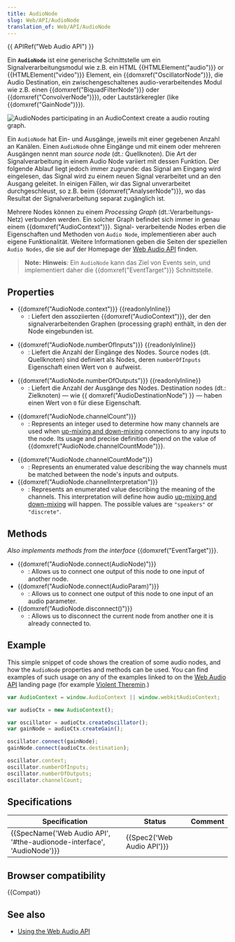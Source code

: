 ```yaml
---
title: AudioNode
slug: Web/API/AudioNode
translation_of: Web/API/AudioNode
---
```

{{ APIRef("Web Audio API") }}

Ein **`AudioNode`** ist eine generische Schnittstelle um ein Signalverarbeitungsmodul wie z.B. ein HTML {{HTMLElement("audio")}} or {{HTMLElement("video")}} Element, ein {{domxref("OscillatorNode")}}, die Audio Destination, ein zwischengeschaltenes audio-verarbeitendes Modul wie z.B. einen {{domxref("BiquadFilterNode")}} oder {{domxref("ConvolverNode")}}), oder Lautstärkeregler (like {{domxref("GainNode")}}).

![AudioNodes participating in an AudioContext create a audio routing graph.](https://mdn.mozillademos.org/files/9713/WebAudioBasics.png)

Ein `AudioNode` hat Ein- und Ausgänge, jeweils mit einer gegebenen Anzahl an Kanälen. Einen `AudioNode` ohne Eingänge und mit einem oder mehreren Ausgängen nennt man _source node_ (dt.: Quellknoten). Die Art der Signalverarbeitung in einem Audio Node variiert mit dessen Funktion. Der folgende Ablauf liegt jedoch immer zugrunde: das Signal am Eingang wird eingelesen, das Signal wird zu einem neuen Signal verarbeitet und an den Ausgang geleitet. In einigen Fällen, wir das Signal unverarbeitet durchgeschleust, so z.B. beim {{domxref("AnalyserNode")}}, wo das Resultat der Signalverarbeitung separat zugänglich ist.

Mehrere Nodes können zu einem _Processing Graph_ (dt.:Verarbeitungs-Netz) verbunden werden. Ein solcher Graph befindet sich immer in genau einem {{domxref("AudioContext")}}. Signal- verarbeitende Nodes erben die Eigenschaften und Methoden von `Audio Node`, implementieren aber auch eigene Funktionalität. Weitere Informationen geben die Seiten der speziellen `Audio Nodes`, die sie auf der Homepage der [Web Audio API](/de/docs/Web/API/Web_Audio_API) finden.

> **Note:** **Hinweis**: Ein `AudioNode` kann das Ziel von Events sein, und implementiert daher die {{domxref("EventTarget")}} Schnittstelle.

## Properties

- {{domxref("AudioNode.context")}} {{readonlyInline}}
  - : Liefert den assoziierten {{domxref("AudioContext")}}, der den signalverarbeitenden Graphen (processing graph) enthält, in den der Node eingebunden ist.

<!---->

- {{domxref("AudioNode.numberOfInputs")}} {{readonlyInline}}
  - : Liefert die Anzahl der Eingänge des Nodes. Source nodes (dt. Quellknoten) sind definiert als Nodes, deren `numberOfInputs` Eigenschaft einen Wert von `0 `aufweist.

<!---->

- {{domxref("AudioNode.numberOfOutputs")}} {{readonlyInline}}
  - : Liefert die Anzahl der Ausgänge des Nodes. Destination nodes (dt.: Zielknoten) — wie {{ domxref("AudioDestinationNode") }} — haben einen Wert von `0` für diese Eigenschaft.

<!---->

- {{domxref("AudioNode.channelCount")}}
  - : Represents an integer used to determine how many channels are used when [up-mixing and down-mixing](/de/docs/Web/API/Web_Audio_API/Basic_concepts_behind_Web_Audio_API#Up-mixing_and_down-mixing) connections to any inputs to the node. Its usage and precise definition depend on the value of {{domxref("AudioNode.channelCountMode")}}.

<!---->

- {{domxref("AudioNode.channelCountMode")}}
  - : Represents an enumerated value describing the way channels must be matched between the node's inputs and outputs.
- {{domxref("AudioNode.channelInterpretation")}}
  - : Represents an enumerated value describing the meaning of the channels. This interpretation will define how audio [up-mixing and down-mixing](/de/docs/Web/API/Web_Audio_API/Basic_concepts_behind_Web_Audio_API#Up-mixing_and_down-mixing) will happen.
    The possible values are `"speakers"` or `"discrete"`.

## Methods

_Also implements methods from the interface_ {{domxref("EventTarget")}}.

- {{domxref("AudioNode.connect(AudioNode)")}}
  - : Allows us to connect one output of this node to one input of another node.
- {{domxref("AudioNode.connect(AudioParam)")}}
  - : Allows us to connect one output of this node to one input of an audio parameter.
- {{domxref("AudioNode.disconnect()")}}
  - : Allows us to disconnect the current node from another one it is already connected to.

## Example

This simple snippet of code shows the creation of some audio nodes, and how the `AudioNode` properties and methods can be used. You can find examples of such usage on any of the examples linked to on the [Web Audio API](/de/docs/Web/API/Web_Audio_API) landing page (for example [Violent Theremin](https://github.com/mdn/violent-theremin).)

```js
var AudioContext = window.AudioContext || window.webkitAudioContext;

var audioCtx = new AudioContext();

var oscillator = audioCtx.createOscillator();
var gainNode = audioCtx.createGain();

oscillator.connect(gainNode);
gainNode.connect(audioCtx.destination);

oscillator.context;
oscillator.numberOfInputs;
oscillator.numberOfOutputs;
oscillator.channelCount;
```

## Specifications

| Specification                                                                                | Status                               | Comment |
| -------------------------------------------------------------------------------------------- | ------------------------------------ | ------- |
| {{SpecName('Web Audio API', '#the-audionode-interface', 'AudioNode')}} | {{Spec2('Web Audio API')}} |         |

## Browser compatibility

{{Compat}}

## See also

- [Using the Web Audio API](/de/docs/Web/API/Web_Audio_API/Using_Web_Audio_API)
